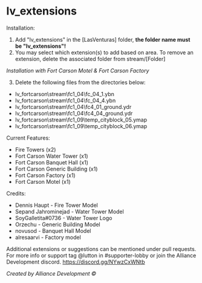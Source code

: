 # lv_extensions

Installation:

1) Add "lv_extensions" in the [LasVenturas] folder, **the folder name must be "lv_extensions"!**
2) You may select which extension(s) to add based on area. To remove an extension, delete the associated folder from stream/[Folder]

*Installation with Fort Carson Motel & Fort Carson Factory*

3) Delete the following files from the directories below:
  - lv_fortcarson\stream\fc1_04\fc_04_1.ybn
  - lv_fortcarson\stream\fc1_04\fc_04_4.ybn
  - lv_fortcarson\stream\fc1_04\fc4_01_ground.ydr
  - lv_fortcarson\stream\fc1_04\fc4_04_ground.ydr
  - lv_fortcarson\stream\fc1_09\temp_cityblock_05.ymap
  - lv_fortcarson\stream\fc1_09\temp_cityblock_06.ymap

Current Features:
- Fire Towers (x2)
- Fort Carson Water Tower (x1)
- Fort Carson Banquet Hall (x1)
- Fort Carson Generic Building (x1)
- Fort Carson Factory (x1)
- Fort Carson Motel (x1)

Credits:
- Dennis Haupt - Fire Tower Model
- Sepand Jahrominejad - Water Tower Model
- SoyGalletita#0736 - Water Tower Logo
- Orzechu - Generic Building Model
- novusod - Banquet Hall Model
- alresaarvi - Factory model

Additional extensions or suggestions can be mentioned under pull requests. 
For more info or support tag @lutton in #supporter-lobby or join the Alliance Development discord.
https://discord.gg/NYwzCxWNtb

*Created by Alliance Development ©*
